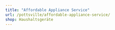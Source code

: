```yaml
---
title: "Affordable Appliance Service"
url: /pottsville/affordable-appliance-service/
shop: Haushaltsgeräte
---
```

